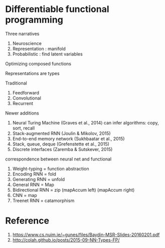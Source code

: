 
# Differentiable functional programming

Three narratives
1. Neuroscience
2. Representation : manifold
3. Probabilistic : find latent variables

Optimizing composed functions

Representations are types

Traditional
1. Feedforward
2. Convolutional
3. Recurrent

Newer additions
1. Neural Turing Machine (Graves et al., 2014) can infer algorithms: copy, sort, recall
2. Stack-augmented RNN (Joulin & Mikolov, 2015)
3. End-to-end memory network (Sukhbaatar et al., 2015)
4. Stack, queue, deque (Grefenstette et al., 2015)
5. Discrete interfaces (Zaremba & Sutskever, 2015)

correspondence between neural net and functional
1. Weight-typing = function abstraction
2. Encoding RNN = fold
3. Generating RNN = unfold
4. General RNN = Map
5. Bidirectional RNN = zip (mapAccum left) (mapAccum right)
6. CNN = map
7. Treenet RNN = catamorphism

# Reference

1. https://www.cs.nuim.ie/~gunes/files/Baydin-MSR-Slides-20160201.pdf
2. http://colah.github.io/posts/2015-09-NN-Types-FP/
